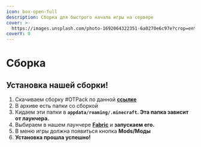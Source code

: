 ```yaml
---
icon: box-open-full
description: Сборка для быстрого начала игры на сервере
cover: >-
  https://images.unsplash.com/photo-1692064322351-6a0270e6c97e?crop=entropy&cs=srgb&fm=jpg&ixid=M3wxOTcwMjR8MHwxfHJhbmRvbXx8fHx8fHx8fDE2OTI3NzM0Nzl8&ixlib=rb-4.0.3&q=85
coverY: 0
---
```


# Сборка

## Установка нашей сборки!

1. Скачиваем сборку #OTPack по данной [**ссылке**](https://modrinth.com/modpack/otlegacy-pack)
2. В архиве есть папки со сборкой
3. Кидаем эти папки в **`appdata/roaming/.minecraft`. Эта папка зависит от лаунчера.**
4. Выбираем в нашем лаунчере [**Fabric**](modloaders/) и **запускаем его.**
5. В меню игры должна появиться кнопка **Mods/Моды**
6. **Установка прошла успешно!**
